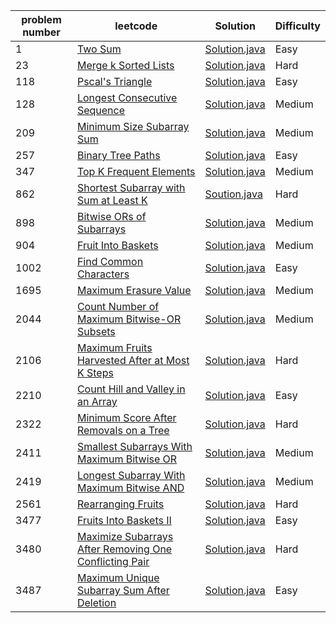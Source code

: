 | problem number | leetcode                                                        | Solution                                                                      | Difficulty |
|-----|----------------------------------------------------------------------------|-------------------------------------------------------------------------------|------------|
|1|[Two Sum](https://leetcode.com/problems/two-sum/)|[Solution.java](1_TwoSum/solution.java)|Easy|
|23|[Merge k Sorted Lists](https://leetcode.com/problems/merge-k-sorted-lists/description/)|[Solution.java](23_MergekSortedLists/solution.java)| Hard|
|118|[Pscal's Triangle](https://leetcode.com/problems/pascals-triangle/)|[Solution.java](118_Pascal/solution.java)|Easy|
| 128|[ Longest Consecutive Sequence](https://leetcode.com/problems/longest-consecutive-sequence/description/)|[Solution.java](128_LongestConsecutiveSequence/solution.java)| Medium|
|209|[Minimum Size Subarray Sum](https://leetcode.com/problems/minimum-size-subarray-sum/description/)|[Solution.java](209_MinimumSizeSubarraySum/solution.java)|Medium|
|257|[Binary Tree Paths](https://leetcode.com/problems/binary-tree-paths/)|[Solution.java](257_BinaryTreePaths/solution.java)|Easy|
|347|[Top K Frequent Elements](https://leetcode.com/problems/top-k-frequent-elements/)|[Solution.java](347_TopKFrequentElements/solution.java)|Medium|
|862|[Shortest Subarray with Sum at Least K](https://leetcode.com/problems/shortest-subarray-with-sum-at-least-k/description/)|[Soution.java](862_ShortestSubarraywithSumatLeastK/solution.java)|Hard|
|898|[Bitwise ORs of Subarrays](https://leetcode.com/problems/bitwise-ors-of-subarrays/description/)|[Solution.java](898_BitwiseORsofSubarrays/solution.java)|Medium|
|904|[Fruit Into Baskets](https://leetcode.com/problems/fruit-into-baskets/description/)|[Solution.java](904_FruitIntoBaskets/solution.java)|Medium|
| 1002|[ Find Common Characters](https://leetcode.com/problems/find-common-characters/description/)|[Solution.java](1002_findCommonCharacters/solution.java)| Easy|
| 1695| [ Maximum Erasure Value](https://leetcode.com/problems/maximum-erasure-value/) | [Solution.java](1695_maximumErasureValue/solution.java) | Medium |
|2044|[Count Number of Maximum Bitwise-OR Subsets](https://leetcode.com/problems/count-number-of-maximum-bitwise-or-subsets/description/)|[Solution.java](2044_CountNumber/solution.java)|Medium|
|2106|[Maximum Fruits Harvested After at Most K Steps](http://leetcode.com/problems/maximum-fruits-harvested-after-at-most-k-steps/description/)|[Solution.java](2106_MaximumFruitsHarvested/solution.java)|Hard|
|2210|[ Count Hill and Valley in an Array](https://leetcode.com/problems/count-hills-and-valleys-in-an-array/)|[Solution.java](2210_countHillAndValley/solution.java)|Easy|
| 2322| [Minimum Score After Removals on a Tree](https://leetcode.com/problems/minimum-score-after-removals-on-a-tree/) | [Solution.java](2322_minimumScoreAfterRemovals/solution.java) | Hard |
|2411|[Smallest Subarrays With Maximum Bitwise OR](https://leetcode.com/problems/smallest-subarrays-with-maximum-bitwise-or/description/)|[Solution.java](2411_SmallestSubarrays/solution.java)|Medium|
|2419|[Longest Subarray With Maximum Bitwise AND](https://leetcode.com/problems/longest-subarray-with-maximum-bitwise-and/description/)|[Solution.java](2419_LongestSubarrayWithMaximum/solution.java)| Medium|
|2561|[Rearranging Fruits](https://leetcode.com/problems/rearranging-fruits/description/)|[Solution.java](2561_RearrangingFruits/solution.java)|Hard|
|3477|[Fruits Into Baskets II](https://leetcode.com/problems/fruits-into-baskets-ii/description/)|[Solution.java](3477_FruitsIntoBasketsII/solution.java)|Easy|
| 3480| [Maximize Subarrays After Removing One Conflicting Pair](https://leetcode.com/problems/maximize-subarrays-after-removing-one-conflicting-pair/) | [Solution.java](3480_maximizesubarrays/solution.java)      | Hard       |
| 3487| [Maximum Unique Subarray Sum After Deletion](https://leetcode.com/problems/maximum-unique-subarray-sum-after-deletion/) | [Solution.java](3487_maximumUniqueSubarraySum/solution.java) | Easy       |